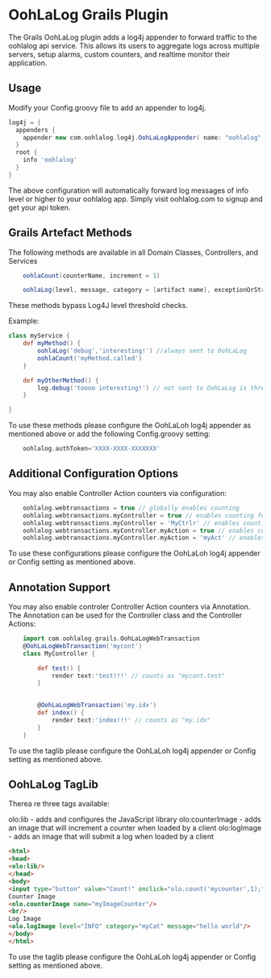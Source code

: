 OohLaLog Grails Plugin
=====================
The Grails OohLaLog plugin adds a log4j appender to forward traffic to the oohlalog api service. This allows its users to aggregate logs across multiple servers, setup alarms, custom counters, and realtime monitor their application.


Usage
-----
Modify your Config.groovy file to add an appender to log4j.

```groovy
log4j = {
  appenders {
    appender new com.oohlalog.log4j.OohLaLogAppender( name: "oohlalog", authToken: "my-api-token", host: "api.oohlalog.com")
  }
  root {
  	info 'oohlalog'
  }
}
```
The above configuration will automatically forward log messages of info level or higher to your oohlalog app. Simply visit oohlalog.com to signup and get your api token.

Grails Artefact Methods
-----------------------

The following methods are available in all Domain Classes, Controllers, and Services

```groovy
	oohlaCount(counterName, increment = 1)

	oohlaLog(level, message, category = [artifact name], exceptionOrStringDetails = null, timestamp = System.currentTimeMillis() )
```
These methods bypass Log4J level threshold checks.

Example:
```groovy
class myService {
	def myMethod() {
        oohlaLog('debug','interesting!') //always sent to OohLaLog
        oohlaCount('myMethod.called')
	}

	def myOtherMethod() {
        log.debug('toooo interesting!') // not sent to OohLaLog is threshold is INFO (as above)
	}

}
```

To use these methods please configure the OohLaLoh log4j appender as mentioned above or add the following Config.groovy setting:

```groovy
	oohlalog.authToken='XXXX-XXXX-XXXXXXX'
```


Additional Configuration Options
--------------------------------

You may also enable Controller Action counters via configuration:

```groovy
	oohlalog.webtransactions = true // globally enables counting 
	oohlalog.webtransactions.myController = true // enables counting for a specific controller
	oohlalog.webtransactions.myController = 'MyCtrlr' // enables counting for a specific controller with a custom counter namespace
	oohlalog.webtransactions.myController.myAction = true // enables counting for a specific controller action the default counter name
	oohlalog.webtransactions.myController.myAction = 'myAct' // enables counting for a specific controller action with a custom counter namespace
```

To use these configurations please configure the OohLaLoh log4j appender or Config setting as mentioned above.

Annotation Support
------------------

You may also enable controler Controller Action counters via Annotation. The Annotation can be used for the Controller class and the Controller Actions:


```groovy
	import com.oohlalog.grails.OohLaLogWebTransaction
	@OohLaLogWebTransaction('mycont')
	class MyController {

	    def test() { 
	    	render text:'test!!!' // counts as "mycont.test"
	    }

		
		@OohLaLogWebTransaction('my.idx')
	    def index() { 
	    	render text:'index!!!' // counts as "my.idx"
	    }
	}
```

To use the taglib please configure the OohLaLoh log4j appender or Config setting as mentioned above.


OohLaLog TagLib
---------------

Therea re three tags available:

olo:lib - adds and configures the JavaScript library
olo:counterImage - adds an image that will increment a counter when loaded by a client
olo:logImage - adds an image that will submit a log when loaded by a client

```html
<html>
<head>
<olo:lib/>
</head>
<body>
<input type="button" value="Count!" onclick="olo.count('mycounter',1);"/>
Counter Image
<olo.counterImage name="myImageCounter"/>
<br/>
Log Image
<olo.logImage level="INFO" category="myCat" message="hello world"/>
</body>
</html>
```


To use the taglib please configure the OohLaLoh log4j appender or Config setting as mentioned above.






